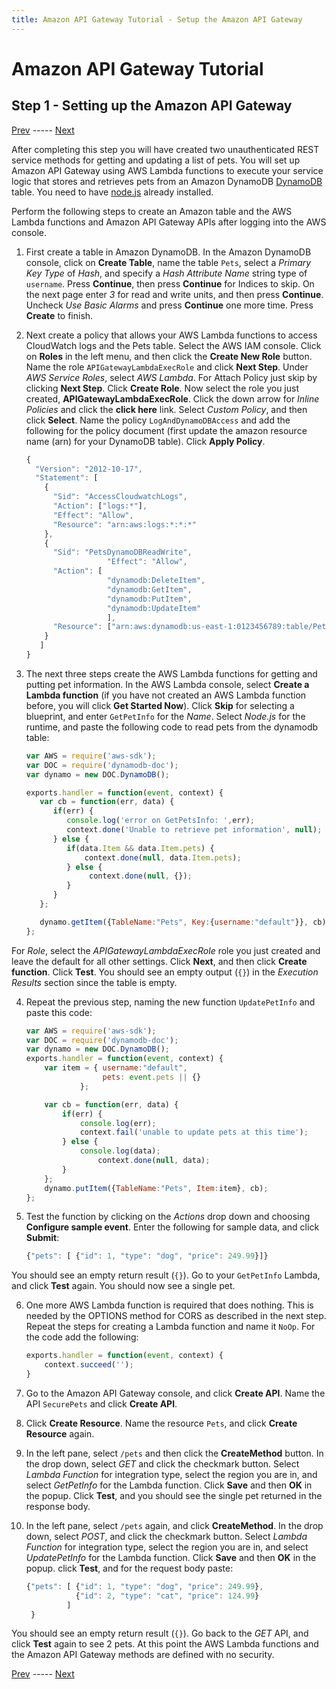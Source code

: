 ```yaml
---
title: Amazon API Gateway Tutorial - Setup the Amazon API Gateway
---
```


# Amazon API Gateway Tutorial
## Step 1 - Setting up the Amazon API Gateway
[Prev](/integrations/aws-api-gateway) ----- [Next](/integrations/aws-api-gateway/part-2)

After completing this step you will have created two unauthenticated REST service methods for getting and updating a list of pets. You will set up Amazon API Gateway using AWS Lambda functions to execute your service logic that stores and retrieves pets from an Amazon DynamoDB [DynamoDB](https://aws.amazon.com/dynamodb) table. You need to have [node.js](https://nodejs.org/) already installed.

Perform the following steps to create an Amazon table and the AWS Lambda functions and Amazon API Gateway APIs after logging into the AWS console.

1. First create a table in Amazon DynamoDB. In the Amazon DynamoDB console, click on **Create Table**, name the table `Pets`, select a *Primary Key Type* of *Hash*, and specify a *Hash Attribute Name* string type of `username`. Press **Continue**, then press **Continue** for Indices to skip. On the next page enter *3* for read and write units, and then press **Continue**. Uncheck *Use Basic Alarms* and press **Continue** one more time. Press **Create** to finish.

2. Next create a policy that allows your AWS Lambda functions to access CloudWatch logs and the Pets table. Select the AWS IAM console. Click on **Roles** in the left menu, and then click the **Create New Role** button. Name the role `APIGatewayLambdaExecRole` and click **Next Step**. Under *AWS Service Roles*, select *AWS Lambda*. For Attach Policy just skip by clicking **Next Step**. Click **Create Role**. Now select the role you just created, **APIGatewayLambdaExecRole**. Click the down arrow for *Inline Policies* and click the **click here** link. Select *Custom Policy*, and then click **Select**. Name the policy `LogAndDynamoDBAccess` and add the following for the policy document (first update the amazon resource name (arn) for your DynamoDB table). Click **Apply Policy**.

    ```js
    {
      "Version": "2012-10-17",
      "Statement": [
        {
          "Sid": "AccessCloudwatchLogs",
          "Action": ["logs:*"],
          "Effect": "Allow",
          "Resource": "arn:aws:logs:*:*:*"
        },
        {
          "Sid": "PetsDynamoDBReadWrite",
                      "Effect": "Allow",
          "Action": [
                      "dynamodb:DeleteItem",
                      "dynamodb:GetItem",
                      "dynamodb:PutItem",
                      "dynamodb:UpdateItem"
                      ],
          "Resource": ["arn:aws:dynamodb:us-east-1:0123456789:table/Pets"]
        }
       ]
    }
    ```

3. The next three steps create the AWS Lambda functions for getting and putting pet information. In the AWS Lambda console, select **Create a Lambda function** (if you have not created an AWS Lambda function before, you will click **Get Started Now**). Click **Skip** for selecting a blueprint, and enter `GetPetInfo` for the *Name*. Select *Node.js* for the runtime, and paste the following code to read pets from the dynamodb table:

    ```js
    var AWS = require('aws-sdk');
    var DOC = require('dynamodb-doc');
    var dynamo = new DOC.DynamoDB();

    exports.handler = function(event, context) {
       var cb = function(err, data) {
          if(err) {
             console.log('error on GetPetsInfo: ',err);
             context.done('Unable to retrieve pet information', null);
          } else {
             if(data.Item && data.Item.pets) {
                 context.done(null, data.Item.pets);
             } else {
                  context.done(null, {});
             }
          }
       };

       dynamo.getItem({TableName:"Pets", Key:{username:"default"}}, cb);
    };
    ```
For *Role*, select the *APIGatewayLambdaExecRole* role you just created and leave the default for all other settings. Click **Next**, and then click **Create function**. Click **Test**. You should see an empty output (`{}`) in the *Execution Results* section since the table is empty.

4. Repeat the previous step, naming the new function `UpdatePetInfo` and paste this code:

    ```js
    var AWS = require('aws-sdk');
    var DOC = require('dynamodb-doc');
    var dynamo = new DOC.DynamoDB();
    exports.handler = function(event, context) {
        var item = { username:"default",
                     pets: event.pets || {}
                };

        var cb = function(err, data) {
            if(err) {
                console.log(err);
                context.fail('unable to update pets at this time');
            } else {
                console.log(data);
                    context.done(null, data);
            }
        };
        dynamo.putItem({TableName:"Pets", Item:item}, cb);
    };
    ```
5. Test the function by clicking on the *Actions* drop down and choosing **Configure sample event**. Enter the following for sample data, and click **Submit**:
    ```js
    {"pets": [ {"id": 1, "type": "dog", "price": 249.99}]}
    ```
You should see an empty return result (`{}`). Go to your `GetPetInfo` Lambda, and click **Test** again. You should now see a single pet.

6. One more AWS Lambda function is required that does nothing. This is needed by the OPTIONS method for CORS as described in the next step. Repeat the steps for creating a Lambda function and name it `NoOp`. For the code add the following:
    ```js
    exports.handler = function(event, context) {
        context.succeed('');
    }
    ```
7. Go to the Amazon API Gateway console, and click **Create API**. Name the API `SecurePets` and click **Create API**.

8. Click **Create Resource**. Name the resource `Pets`, and click **Create Resource** again.

9. In the left pane, select `/pets` and then click the **CreateMethod** button. In the drop down, select *GET* and click the checkmark button. Select *Lambda Function* for integration type, select the region you are in, and select *GetPetInfo* for the Lambda function. Click **Save** and then **OK** in the popup. Click **Test**, and you should see the single pet returned in the response body.

10. In the left pane, select `/pets` again, and click **CreateMethod**. In the drop down, select *POST*, and click the checkmark button. Select *Lambda Function* for integration type, select the region you are in, and select *UpdatePetInfo* for the Lambda function. Click **Save** and then **OK** in the popup. click **Test**, and for the request body paste:
    ```js
    {"pets": [ {"id": 1, "type": "dog", "price": 249.99},
               {"id": 2, "type": "cat", "price": 124.99}
             ]
     }
    ```

You should see an empty return result (`{}`). Go back to the *GET* API, and click **Test** again to see 2 pets. At this point the AWS Lambda functions and the Amazon API Gateway methods are defined with no security.

[Prev](/integrations/aws-api-gateway) ----- [Next](/integrations/aws-api-gateway/part-2)
